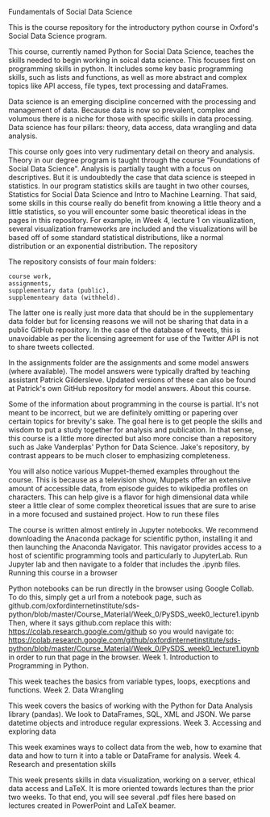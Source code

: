 Fundamentals of Social Data Science

This is the course repository for the introductory python course in Oxford's Social Data Science program.

This course, currently named Python for Social Data Science, teaches the skills needed to begin working in soical data science. This focuses first on programming skills in python. It includes some key basic programming skills, such as lists and functions, as well as more abstract and complex topics like API access, file types, text processing and dataFrames.

Data science is an emerging discipline concerned with the processing and management of data. Because data is now so prevalent, complex and volumous there is a niche for those with specific skills in data processing. Data science has four pillars: theory, data access, data wrangling and data analysis.

This course only goes into very rudimentary detail on theory and analysis. Theory in our degree program is taught through the course "Foundations of Social Data Science". Analysis is partially taught with a focus on descriptives. But it is undoubtedly the case that data science is steeped in statistics. In our program statistics skills are taught in two other courses, Statistics for Social Data Science and Intro to Machine Learning. That said, some skills in this course really do benefit from knowing a little theory and a little statistics, so you will encounter some basic theoretical ideas in the pages in this repository. For example, in Week 4, lecture 1 on visualization, several visualization frameworks are included and the visualizations will be based off of some standard statistical distributions, like a normal distribution or an exponential distribution.
The repository

The repository consists of four main folders:

    course work,
    assignments,
    supplementary data (public),
    supplementeary data (withheld).

The latter one is really just more data that should be in the supplementary data folder but for licensing reasons we will not be sharing that data in a public GitHub repository. In the case of the database of tweets, this is unavoidable as per the licensing agreement for use of the Twitter API is not to share tweets collected.

In the assignments folder are the assignments and some model answers (where available). The model answers were typically drafted by teaching assistant Patrick Gildersleve. Updated versions of these can also be found at Patrick's own GitHub repository for model answers.
About this course.

Some of the information about programming in the course is partial. It's not meant to be incorrect, but we are definitely omitting or papering over certain topics for brevity's sake. The goal here is to get people the skills and wisdom to put a study together for analysis and publication. In that sense, this course is a little more directed but also more concise than a repository such as Jake Vanderplas' Python for Data Science. Jake's repository, by contrast appears to be much closer to emphasizing completeness.

You will also notice various Muppet-themed examples throughout the course. This is because as a television show, Muppets offer an extensive amount of accessible data, from episode guides to wikipedia profiles on characters. This can help give is a flavor for high dimensional data while steer a little clear of some complex theoretical issues that are sure to arise in a more focused and sustained project.
How to run these files

The course is written almost entirely in Jupyter notebooks. We recommend downloading the Anaconda package for scientific python, installing it and then launching the Anaconda Navigator. This navigator provides access to a host of scientific programming tools and particularly to JupyterLab. Run Jupyter lab and then navigate to a folder that includes the .ipynb files.
Running this course in a browser

Python notebooks can be run directly in the browser using Google Collab. To do this, simply get a url from a notebook page, such as github.com/oxfordinternetinstitute/sds-python/blob/master/Course_Material/Week_0/PySDS_week0_lecture1.ipynb Then, where it says github.com replace this with: https://colab.research.google.com/github so you would navigate to: https://colab.research.google.com/github/oxfordinternetinstitute/sds-python/blob/master/Course_Material/Week_0/PySDS_week0_lecture1.ipynb in order to run that page in the browser.
Week 1. Introduction to Programming in Python.

This week teaches the basics from variable types, loops, execptions and functions.
Week 2. Data Wrangling

This week covers the basics of working with the Python for Data Analysis library (pandas). We look to DataFrames, SQL, XML and JSON. We parse datetime objects and introduce regular expressions.
Week 3. Accessing and exploring data

This week examines ways to collect data from the web, how to examine that data and how to turn it into a table or DataFrame for analysis.
Week 4. Research and presentation skills

This week presents skills in data visualization, working on a server, ethical data access and LaTeX. It is more oriented towards lectures than the prior two weeks. To that end, you will see several .pdf files here based on lectures created in PowerPoint and LaTeX beamer.
